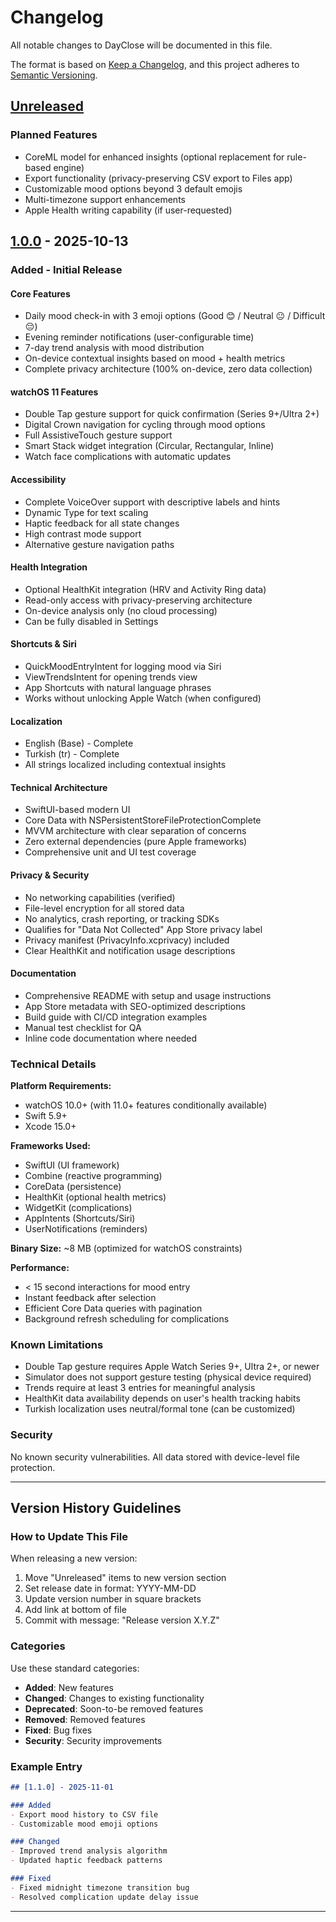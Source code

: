 # Changelog

All notable changes to DayClose will be documented in this file.

The format is based on [Keep a Changelog](https://keepachangelog.com/en/1.0.0/),
and this project adheres to [Semantic Versioning](https://semver.org/spec/v2.0.0.html).

## [Unreleased]

### Planned Features
- CoreML model for enhanced insights (optional replacement for rule-based engine)
- Export functionality (privacy-preserving CSV export to Files app)
- Customizable mood options beyond 3 default emojis
- Multi-timezone support enhancements
- Apple Health writing capability (if user-requested)

## [1.0.0] - 2025-10-13

### Added - Initial Release

#### Core Features
- Daily mood check-in with 3 emoji options (Good 😊 / Neutral 😐 / Difficult 😔)
- Evening reminder notifications (user-configurable time)
- 7-day trend analysis with mood distribution
- On-device contextual insights based on mood + health metrics
- Complete privacy architecture (100% on-device, zero data collection)

#### watchOS 11 Features
- Double Tap gesture support for quick confirmation (Series 9+/Ultra 2+)
- Digital Crown navigation for cycling through mood options
- Full AssistiveTouch gesture support
- Smart Stack widget integration (Circular, Rectangular, Inline)
- Watch face complications with automatic updates

#### Accessibility
- Complete VoiceOver support with descriptive labels and hints
- Dynamic Type for text scaling
- Haptic feedback for all state changes
- High contrast mode support
- Alternative gesture navigation paths

#### Health Integration
- Optional HealthKit integration (HRV and Activity Ring data)
- Read-only access with privacy-preserving architecture
- On-device analysis only (no cloud processing)
- Can be fully disabled in Settings

#### Shortcuts & Siri
- QuickMoodEntryIntent for logging mood via Siri
- ViewTrendsIntent for opening trends view
- App Shortcuts with natural language phrases
- Works without unlocking Apple Watch (when configured)

#### Localization
- English (Base) - Complete
- Turkish (tr) - Complete
- All strings localized including contextual insights

#### Technical Architecture
- SwiftUI-based modern UI
- Core Data with NSPersistentStoreFileProtectionComplete
- MVVM architecture with clear separation of concerns
- Zero external dependencies (pure Apple frameworks)
- Comprehensive unit and UI test coverage

#### Privacy & Security
- No networking capabilities (verified)
- File-level encryption for all stored data
- No analytics, crash reporting, or tracking SDKs
- Qualifies for "Data Not Collected" App Store privacy label
- Privacy manifest (PrivacyInfo.xcprivacy) included
- Clear HealthKit and notification usage descriptions

#### Documentation
- Comprehensive README with setup and usage instructions
- App Store metadata with SEO-optimized descriptions
- Build guide with CI/CD integration examples
- Manual test checklist for QA
- Inline code documentation where needed

### Technical Details

**Platform Requirements:**
- watchOS 10.0+ (with 11.0+ features conditionally available)
- Swift 5.9+
- Xcode 15.0+

**Frameworks Used:**
- SwiftUI (UI framework)
- Combine (reactive programming)
- CoreData (persistence)
- HealthKit (optional health metrics)
- WidgetKit (complications)
- AppIntents (Shortcuts/Siri)
- UserNotifications (reminders)

**Binary Size:** ~8 MB (optimized for watchOS constraints)

**Performance:**
- < 15 second interactions for mood entry
- Instant feedback after selection
- Efficient Core Data queries with pagination
- Background refresh scheduling for complications

### Known Limitations

- Double Tap gesture requires Apple Watch Series 9+, Ultra 2+, or newer
- Simulator does not support gesture testing (physical device required)
- Trends require at least 3 entries for meaningful analysis
- HealthKit data availability depends on user's health tracking habits
- Turkish localization uses neutral/formal tone (can be customized)

### Security

No known security vulnerabilities. All data stored with device-level file protection.

---

## Version History Guidelines

### How to Update This File

When releasing a new version:

1. Move "Unreleased" items to new version section
2. Set release date in format: YYYY-MM-DD
3. Update version number in square brackets
4. Add link at bottom of file
5. Commit with message: "Release version X.Y.Z"

### Categories

Use these standard categories:
- **Added**: New features
- **Changed**: Changes to existing functionality
- **Deprecated**: Soon-to-be removed features
- **Removed**: Removed features
- **Fixed**: Bug fixes
- **Security**: Security improvements

### Example Entry

```markdown
## [1.1.0] - 2025-11-01

### Added
- Export mood history to CSV file
- Customizable mood emoji options

### Changed
- Improved trend analysis algorithm
- Updated haptic feedback patterns

### Fixed
- Fixed midnight timezone transition bug
- Resolved complication update delay issue
```

---

[Unreleased]: https://github.com/yourusername/dayclose/compare/v1.0.0...HEAD
[1.0.0]: https://github.com/yourusername/dayclose/releases/tag/v1.0.0
